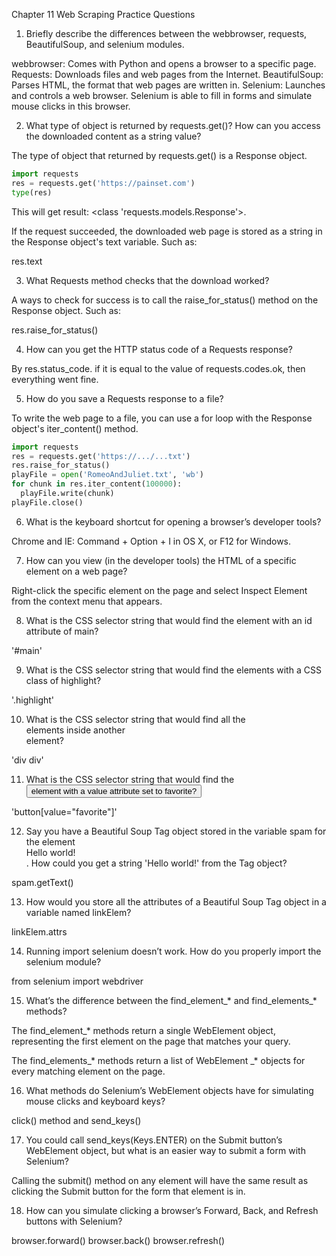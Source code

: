 Chapter 11 Web Scraping Practice Questions



1. Briefly describe the differences between the webbrowser, requests, BeautifulSoup, and selenium modules.

webbrowser: Comes with Python and opens a browser to a specific page.
Requests: Downloads files and web pages from the Internet.
BeautifulSoup: Parses HTML, the format that web pages are written in.
Selenium: Launches and controls a web browser. Selenium is able to fill in forms and simulate mouse clicks in this browser.

2. What type of object is returned by requests.get()? How can you access the downloaded content as a string value?

The type of object that returned by requests.get() is a Response object.

```python
import requests
res = requests.get('https://painset.com')
type(res)
```
This will get result: <class 'requests.models.Response'>.

If the request succeeded, the downloaded web page is stored as a string in the Response object's text variable. Such as:

res.text


3. What Requests method checks that the download worked?

A ways to check for success is to call the raise_for_status() method on the Response object. Such as:

res.raise_for_status()

4. How can you get the HTTP status code of a Requests response?

By res.status_code. if it is equal to the value of requests.codes.ok, then everything went fine.

5. How do you save a Requests response to a file?

To write the web page to a file, you can use a for loop with the Response object's iter_content() method.

```python
import requests
res = requests.get('https://.../...txt')
res.raise_for_status()
playFile = open('RomeoAndJuliet.txt', 'wb')
for chunk in res.iter_content(100000):
  playFile.write(chunk)
playFile.close()
```

6. What is the keyboard shortcut for opening a browser’s developer tools?

Chrome and IE:
Command + Option + I in OS X,
or F12 for Windows.

7. How can you view (in the developer tools) the HTML of a specific element on a web page?

Right-click the specific element on the page and select Inspect Element from the context menu that appears.

8. What is the CSS selector string that would find the element with an id attribute of main?

'#main'

9. What is the CSS selector string that would find the elements with a CSS class of highlight?

'.highlight'

10. What is the CSS selector string that would find all the <div> elements inside another <div> element?

'div div'

11. What is the CSS selector string that would find the <button> element with a value attribute set to favorite?

'button[value="favorite"]'

12. Say you have a Beautiful Soup Tag object stored in the variable spam for the element <div>Hello world!</div>. How could you get a string 'Hello world!' from the Tag object?

spam.getText()

13. How would you store all the attributes of a Beautiful Soup Tag object in a variable named linkElem?

linkElem.attrs

14. Running import selenium doesn’t work. How do you properly import the selenium module?

from selenium import webdriver

15. What’s the difference between the find_element_* and find_elements_* methods?

The find_element_* methods return a single WebElement object, representing the first element on the page that matches your query.

The find_elements_* methods return a list of WebElement \_\* objects for every matching element on the page.

16. What methods do Selenium’s WebElement objects have for simulating mouse clicks and keyboard keys?

click() method and send_keys()

17. You could call send_keys(Keys.ENTER) on the Submit button’s WebElement object, but what is an easier way to submit a form with Selenium?

Calling the submit() method on any element will have the same result as clicking the Submit button for the form that element is in.

18. How can you simulate clicking a browser’s Forward, Back, and Refresh buttons with Selenium?

browser.forward()
browser.back()
browser.refresh()
